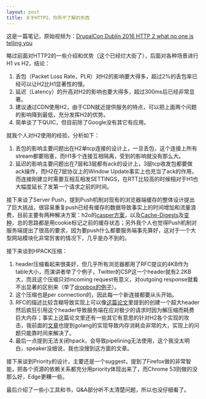```yaml
---
layout: post
title: 关于HTTP2，你所不了解的东西
---
```


这是一篇笔记，原始视频为：[DrupalCon Dublin 2016 HTTP 2 what no one is telling you](https://www.youtube.com/watch?v=QrnpkOHyciU)

略过前面对HTTP2的一些介绍和优势（这个已经烂大街了），后面对各种场景进行H1 vs H2，结论：

1. 丢包（Packet Loss Rate，PLR）对H2的影响要大得多，超过2%的丢包率已经可以让H2比H1显著性的慢。
2. 延迟（Latency）的升高对H2的影响也要大得多，超过300ms后已经非常显著。
3. 建议通过CDN使用H2，由于CDN就近提供服务的特点，可以把上面两个问题的影响降到最低，充分发挥H2的优势。
4. 简单谈了下QUIC，但目前除了Google没有其它有应用。

就我个人对H2使用的经验，分析如下：

1. 丢包的影响主要问题出在H2单tcp连接的设计上，一旦丢包，这个连接上所有stream都要阻塞，而H1多个连接互相隔离，受到的影响就没有那么大。
2. 延迟的影响主要问题出在7层和3层都有ack的设计上，3层tcp收发包都要做ack操作，而H2在7层协议上的Window Update事实上也充当了ack的作用，而连接刚建立时需要互相互相发SETTINGS，在RTT比较高的时候相对于H1也大幅度延长了发第一个请求之前的时间。

接下来谈了Server Push，提到Push机制对现有的浏览器端缓存的整体设计提出了巨大挑战，很容易重复push已经有缓存的数据导致事实上的时间增加和流量浪费，目前主要有两种解决方案：h2o的[casper方案](https://h2o.examp1e.net/configure/http2_directives.html#http2-casper)，以及[Cache-Digests](https://tools.ietf.org/html/draft-kazuho-h2-cache-digest-00)及[变种](https://www.shimmercat.com/en/docs/1.5/caching/#caching-and-http-2-push)，总的思路都是用cookie标记之前的缓存状态；另外我个人也觉得Push机制对服务端提出了很高的要求，因为要push什么都要服务端事先算好，这对于一个大型网站模块化非常厉害的情况下，几乎是办不到的。

接下来谈到HPACK压缩：

1. header压缩看起来很美好，但几乎所有浏览器都用了RFC提议的4KB作为table大小，而演讲者举了个例子，Twitter的CSP这一个header就有2.2KB大，而且这个压缩只对incoming request有意义，对outgoing response就看不出显著的区别来（举了[dropbox的例子](https://blogs.dropbox.com/tech/2016/05/enabling-http2-for-dropbox-web-services-experiences-and-observations/)）。
2. 这个压缩也是per connection的，因此每一个新连接都要从头开始。
3. RFC的描述比较含糊导致实现上可以像[这篇论文](https://www.imperva.com/docs/Imperva_HII_HTTP2.pdf)里提到的创建一个超大header然后疯狂引用这个header导致服务端在应对极少的请求时因为解压缩而耗费巨大内存；事实上这篇论文里还有一些其它有意思的针对H2各个实现的攻击，我前面的[文章](/2017/01/07/golang-h2-memory.html)也提到golang的实现导致内存消耗会非常的大，实现上的问题只能靠时间来解决了。
4. 最后一点提到无法关闭hpack，会导致pipelining无法使用，这个我没太明白，speaker没细说，我也没搜到这方面的文章。

接下来谈到Priority的设计，主要还是一个suggest，提到了Firefox做的非常智能，把各个资源的依赖关系都充分用priority体现出来了，而Chrome 53则做的没那么好，Edge更糟一些。

最后介绍了一些小工具和书，Q&A部分听不太清楚问题，所以也没仔细看了。

